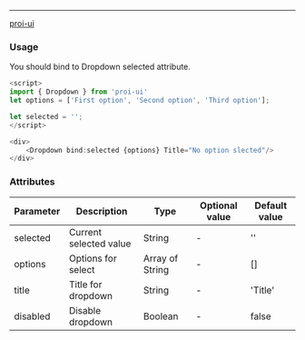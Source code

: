 ---
[proi-ui](https://github.com/specialdoom/proi-ui)
### Usage
You should bind to Dropdown selected attribute.
```javascript
<script>
import { Dropdown } from 'proi-ui'
let options = ['First option', 'Second option', 'Third option'];

let selected = '';
</script>

<div>
    <Dropdown bind:selected {options} Title="No option slected"/>
</div>
```
### Attributes
| Parameter | Description | Type | Optional value | Default value |
| --- | --- | --- | --- | --- |
| selected | Current selected value | String | - | '' |
| options | Options for select | Array of String | - | [] |
| title | Title for dropdown | String | - | 'Title' |
| disabled | Disable dropdown | Boolean | - | false |